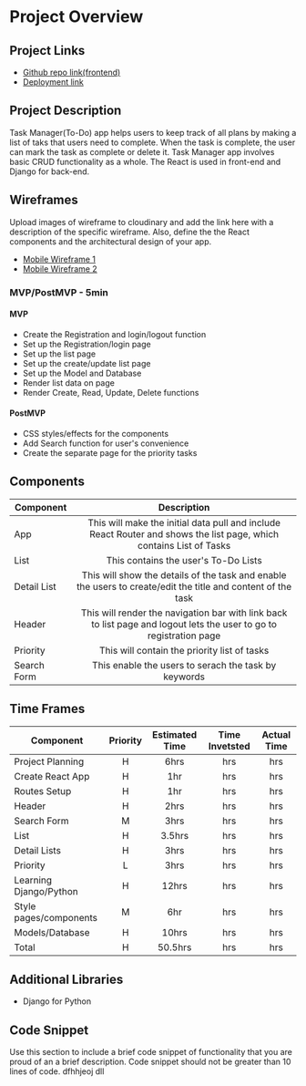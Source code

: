 # Project Overview

## Project Links

- [Github repo link(frontend)](https://github.com/BPdg06/Taskmanager_frontend)
- [Deployment link](https://djangoreactfrontend-todo.netlify.app/)

## Project Description

Task Manager(To-Do) app helps users to keep track of all plans by making a list of taks that users need to complete. When the task is complete, the user can mark the task as complete or delete it. Task Manager app involves basic CRUD functionality as a whole. The React is used in front-end and Django for back-end. 

## Wireframes

Upload images of wireframe to cloudinary and add the link here with a description of the specific wireframe. Also, define the the React components and the architectural design of your app.

- [Mobile Wireframe 1](https://i.imgur.com/2cIqyAJ.jpg)
- [Mobile Wireframe 2](https://i.imgur.com/coHTpZK.jpg)


### MVP/PostMVP - 5min

#### MVP 
- Create the Registration and login/logout function
- Set up the Registration/login page
- Set up the list page
- Set up the create/update list page
- Set up the Model and Database
- Render list data on page 
- Render Create, Read, Update, Delete functions

#### PostMVP 

- CSS styles/effects for the components
- Add Search function for user's convenience
- Create the separate page for the priority tasks

## Components

| Component | Description | 
| --- | :---: |  
| App | This will make the initial data pull and include React Router and shows the list page, which contains List of Tasks |
| List | This contains the user's To-Do Lists |
| Detail List | This will show the details of the task and enable the users to create/edit the title and content of the task |
| Header | This will render the navigation bar with link back to list page and logout lets the user to go to registration page | 
| Priority | This will contain the priority list of tasks |
| Search Form | This enable the users to serach the task by keywords | 

## Time Frames

| Component | Priority | Estimated Time | Time Invetsted | Actual Time |
| --- | :---: |  :---: | :---: | :---: |
| Project Planning | H | 6hrs| hrs | hrs |
| Create React App | H | 1hr| hrs | hrs |
| Routes Setup | H | 1hr| hrs | hrs |
| Header | H | 2hrs| hrs | hrs |
| Search Form | M | 3hrs| hrs | hrs |
| List | H | 3.5hrs| hrs | hrs |
| Detail Lists | H | 3hrs| hrs | hrs |
| Priority | L | 3hrs| hrs | hrs |
| Learning Django/Python | H | 12hrs| hrs | hrs |
| Style pages/components | M | 6hr| hrs | hrs |
| Models/Database | H | 10hrs| hrs | hrs |
| Total | H | 50.5hrs| hrs | hrs |

## Additional Libraries
- Django for Python

## Code Snippet

Use this section to include a brief code snippet of functionality that you are proud of an a brief description.  Code snippet should not be greater than 10 lines of code. 
dfhhjeoj dll 